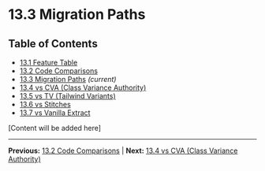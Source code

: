 # 13.3 Migration Paths

## Table of Contents
- [13.1 Feature Table](./13.1-feature-table.md)
- [13.2 Code Comparisons](./13.2-code-comparisons.md)
- [13.3 Migration Paths](./13.3-migration-paths.md) *(current)*
- [13.4 vs CVA (Class Variance Authority)](./13.4-vs-cva-class-variance-authority.md)
- [13.5 vs TV (Tailwind Variants)](./13.5-vs-tv-tailwind-variants.md)
- [13.6 vs Stitches](./13.6-vs-stitches.md)
- [13.7 vs Vanilla Extract](./13.7-vs-vanilla-extract.md)

[Content will be added here]

---

**Previous:** [13.2 Code Comparisons](./13.2-code-comparisons.md) | **Next:** [13.4 vs CVA (Class Variance Authority)](./13.4-vs-cva-class-variance-authority.md)

